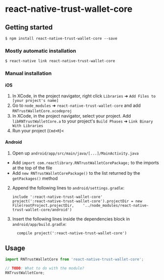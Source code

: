 
# react-native-trust-wallet-core

## Getting started

`$ npm install react-native-trust-wallet-core --save`

### Mostly automatic installation

`$ react-native link react-native-trust-wallet-core`

### Manual installation


#### iOS

1. In XCode, in the project navigator, right click `Libraries` ➜ `Add Files to [your project's name]`
2. Go to `node_modules` ➜ `react-native-trust-wallet-core` and add `RNTrustWalletCore.xcodeproj`
3. In XCode, in the project navigator, select your project. Add `libRNTrustWalletCore.a` to your project's `Build Phases` ➜ `Link Binary With Libraries`
4. Run your project (`Cmd+R`)<

#### Android

1. Open up `android/app/src/main/java/[...]/MainActivity.java`
  - Add `import com.reactlibrary.RNTrustWalletCorePackage;` to the imports at the top of the file
  - Add `new RNTrustWalletCorePackage()` to the list returned by the `getPackages()` method
2. Append the following lines to `android/settings.gradle`:
  	```
  	include ':react-native-trust-wallet-core'
  	project(':react-native-trust-wallet-core').projectDir = new File(rootProject.projectDir, 	'../node_modules/react-native-trust-wallet-core/android')
  	```
3. Insert the following lines inside the dependencies block in `android/app/build.gradle`:
  	```
      compile project(':react-native-trust-wallet-core')
  	```
    
## Usage
```javascript
import RNTrustWalletCore from 'react-native-trust-wallet-core';

// TODO: What to do with the module?
RNTrustWalletCore;
```
  
